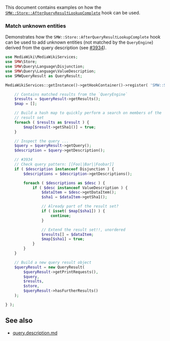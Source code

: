 This document contains examples on how the [`SMW::Store::AfterQueryResultLookupComplete`](https://github.com/SemanticMediaWiki/SemanticMediaWiki/blob/master/docs/technical/hooks/hook.store.afterqueryresultlookupcomplete.md) hook can be used.

### Match unknown entities

Demonstrates how the `SMW::Store::AfterQueryResultLookupComplete` hook can be used to add unknown entities (not matched by the `QueryEngine`) derived from the query description (see [#3934][issue-3934]).

```php
use MediaWiki\MediaWikiServices;
use SMW\Store;
use SMW\Query\Language\Disjunction;
use SMW\Query\Language\ValueDescription;
use SMWQueryResult as QueryResult;

MediaWikiServices::getInstance()->getHookContainer()->register( 'SMW::Store::AfterQueryResultLookupComplete', function( Store $store, QueryResult &$queryResult ) {

	// Contains matched results from the `QueryEngine`
	$results = $queryResult->getResults();
	$map = [];

	// Build a hash map to quickly perform a search on members of the
	// result set
	foreach ( $results as $result ) {
		$map[$result->getSha1()] = true;
	}

	// Inspect the query ...
	$query = $queryResult->getQuery();
	$description = $query->getDescription();

	// #3934
	// Check query pattern: [[Foo||Bar||Foobar]]
	if ( $description instanceof Disjunction ) {
		$descriptions = $description->getDescriptions();

		foreach ( $descriptions as $desc ) {
			if ( $desc instanceof ValueDescription ) {
				$dataItem = $desc->getDataItem();
				$sha1 = $dataItem->getSha1();

				// Already part of the result set?
				if ( isset( $map[$sha1]) ) {
					continue;
				}

				// Extend the result set!!, unordered
				$results[] = $dataItem;
				$map[$sha1] = true;
			}
		}
	}

	// Build a new query result object
	$queryResult = new QueryResult(
		$queryResult->getPrintRequests(),
		$query,
		$results,
		$store,
		$queryResult->hasFurtherResults()
	);

} );

```

## See also

- [query.description.md](https://github.com/SemanticMediaWiki/SemanticMediaWiki/blob/master/docs/examples/query.description.md)

[issue-3934]:https://github.com/SemanticMediaWiki/SemanticMediaWiki/issues/3934
[doc-about]: # (Examples implementing the `SMW::Store::AfterQueryResultLookupComplete`)
